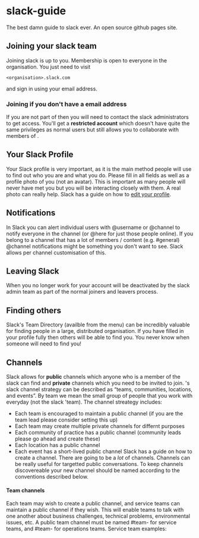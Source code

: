 # slack-guide
The best damn guide to slack ever. An open source github pages site.

## Joining your slack team
Joining slack is up to you. Membership is open to everyone in the organisation. You just need to visit

    <organisation>.slack.com

and sign in using your <organisation> email address.

### Joining if you don't have a <organistion> email address
If you are not part of <organisation> then you will need to contact the <organisation> slack administrators to get access. You'll get a **restricted account** which doesn't have quite the same privileges as normal users but still allows you to collaborate with members of <organisation>.

## Your Slack Profile
Your Slack profile is very important, as it is the main method people will use to find out who you are and what you do. Please fill in all fields as well as a profile photo of you (not an avatar). This is important as many people will never have met you but you will be interacting closely with them. A real photo can really help. Slack has a guide on how to [edit your profile](https://get.slack.help/hc/en-us/articles/204092246-Editing-your-profile).

## Notifications
In Slack you can alert individual users with @username or @channel to notify everyone in the channel (or @here for just those people online). If you belong to a channel that has a lot of members / content (e.g. #general) @channel notifications might be something you don't want to see. Slack allows per channel customisation of this.

## Leaving Slack
When you no longer work for <organisation> your account will be deactivated by the <organisation> slack admin team as part of the normal joiners and leavers process.

## Finding others
Slack's Team Directory (availble from the menu) can be incredibly valuable for finding people in a large, distributed organisation. If you have filled in your profile fully then others will be able to find you. You never know when someone will need to find you!

## Channels
Slack allows for **public** channels which anyone who is a member of the <organisation> slack can find and **private** channels which you need to be invited to join. 
<organisation>'s slack channel strategy can be described as “teams, communities, locations, and events”. By team we mean the small group of people that you work with everyday (not the slack 'team). The channel streategy includes:
* Each team is encouraged to maintain a public channel (if you are the team lead please consider setting this up)
* Each team may create multiple private channels for differnt purposes
* Each community of practice has a public channel (community leads please go ahead and create these)
* Each location has a public channel
* Each event has a short-lived public channel
Slack has a guide on how to create a channel. There are going to be a *lot* of channels. Channels can be really useful for targetted public conversations. To keep channels discovereable your new channel should be named according to the conventions described below.

#### Team channels
Each team may wish to create a public channel, and service teams can maintain a public channel if they wish. This will enable teams to talk with one another about business challenges, technical problems, environmental issues, etc.
A public team channel must be named #team-<name of digital service> for service teams, and #team-<team name> for operations teams.
Service team examples:
